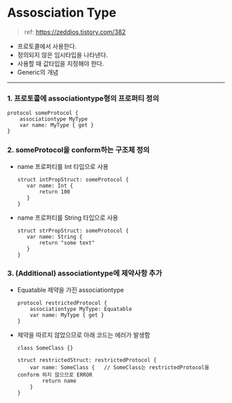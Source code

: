 # Assosciation Type

> ref: https://zeddios.tistory.com/382

* 프로토콜에서 사용한다.
* 정의되지 않은 임시타입을 나타낸다.
* 사용할 때 값타입을 지정해야 한다.
* Generic의 개념

---

### 1. 프로토콜에 associationtype형의 프로퍼티 정의
```
protocol someProtocol {
    associationtype MyType
    var name: MyType { get }
}
```

### 2. someProtocol을 conform하는 구조체 정의
* name 프로퍼티를 Int 타입으로 사용
    ```
   struct intPropStruct: someProtocol {
       var name: Int {
           return 100
       }
   } 
    ```
* name 프로퍼티를 String 타입으로 사용
    ```
    struct strPropStruct: someProtocol {
       var name: String {
           return "some text"
       }
   } 
    ```



### 3. (Additional) associationtype에 제약사항 추가
* Equatable 제약을 가진 associationtype
    ```
    protocol restrictedProtocol {
        associationtype MyType: Equatable
        var name: MyType { get }
    }
    ```
* 제약을 따르지 않았으므로 아래 코드는 에러가 발생함
    ```
    class SomeClass {}
    ```
    ```
    struct restrictedStruct: restrictedProtocol {
        var name: SomeClass {   // SomeClass는 restrictedProtocol을 conform 하지 않으므로 ERROR
            return name
        }
    }
    ```